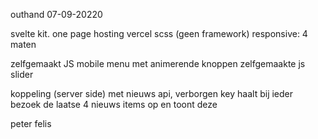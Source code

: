  outhand 07-09-20220
 
 svelte kit. one page
 hosting vercel
 scss (geen framework)
 responsive: 4 maten
 
 zelfgemaakt JS mobile menu met animerende knoppen
 zelfgemaakte js slider
 
 koppeling (server side) met nieuws api, verborgen key
 haalt bij ieder bezoek de laatse 4 nieuws items op en toont deze
  
 
 peter felis
 
 
